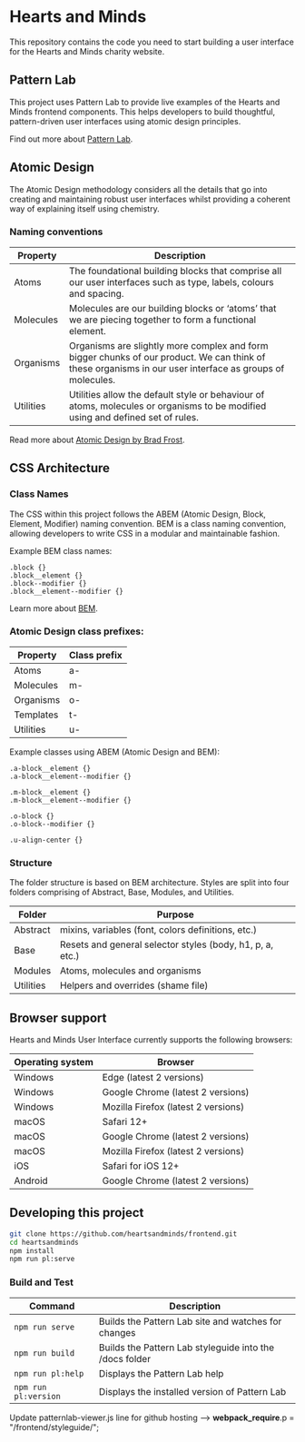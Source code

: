 # Hearts and Minds

This repository contains the code you need to start building a user interface for the Hearts and Minds charity website.

## Pattern Lab

This project uses Pattern Lab to provide live examples of the Hearts and Minds frontend components. This helps developers to build thoughtful, pattern-driven user interfaces using atomic design principles.

Find out more about [Pattern Lab](https://patternlab.io/).

## Atomic Design

The Atomic Design methodology considers all the details that go into creating and maintaining robust user interfaces whilst providing a coherent way of explaining itself using chemistry.

### Naming conventions

| Property  | Description |
|-----------|-------------|
| Atoms     | The foundational building blocks that comprise all our user interfaces such as type, labels, colours and spacing. |
| Molecules | Molecules are our building blocks or ‘atoms’ that we are piecing together to form a functional element. | 
| Organisms | Organisms are slightly more complex and form bigger chunks of our product. We can think of these organisms in our user interface as groups of molecules. |
| Utilities | Utilities allow the default style or behaviour of atoms, molecules or organisms to be modified using and defined set of rules. |

Read more about [Atomic Design by Brad Frost](http://atomicdesign.bradfrost.com/).

## CSS Architecture

### Class Names

The CSS within this project follows the ABEM (Atomic Design, Block, Element, Modifier) naming convention. BEM is a class naming convention, allowing developers to write CSS in a modular and maintainable fashion.

Example BEM class names:

```
.block {}
.block__element {}
.block--modifier {}
.block__element--modifier {}
```

Learn more about [BEM](http://getbem.com/).


### Atomic Design class prefixes:

| Property  | Class prefix |
|-----------|--------------|
| Atoms     | a-           |
| Molecules | m-           | 
| Organisms | o-           |
| Templates | t-           |
| Utilities | u-           |

Example classes using ABEM (Atomic Design and BEM):

```
.a-block__element {}
.a-block__element--modifier {}

.m-block__element {}
.m-block__element--modifier {}

.o-block {}
.o-block--modifier {}

.u-align-center {}
```

### Structure

The folder structure is based on BEM architecture. Styles are split into four folders comprising of Abstract, Base, Modules, and Utilities.

| Folder    | Purpose                                                   |
|-----------|-----------------------------------------------------------|
| Abstract  | mixins, variables (font, colors definitions, etc.)        |
| Base      | Resets and general selector styles (body, h1, p, a, etc.) |
| Modules   | Atoms, molecules and organisms                            |
| Utilities | Helpers and overrides (shame file)                        |

## Browser support

Hearts and Minds User Interface currently supports the following browsers:

| Operating system | Browser                                |
|----------------- |----------------------------------------|
| Windows          | Edge (latest 2 versions)               |
| Windows          | Google Chrome (latest 2 versions)      |
| Windows          | Mozilla Firefox (latest 2 versions)    |
| macOS            | Safari 12+                             |
| macOS            | Google Chrome (latest 2 versions)      |
| macOS            | Mozilla Firefox (latest 2 versions)    |
| iOS              | Safari for iOS 12+                     |
| Android          | Google Chrome (latest 2 versions)      |

## Developing this project

```bash
git clone https://github.com/heartsandminds/frontend.git
cd heartsandminds
npm install
npm run pl:serve
```

### Build and Test

| Command              | Description                                             |
|----------------------|---------------------------------------------------------|
| `npm run serve`      | Builds the Pattern Lab site and watches for changes     |
| `npm run build`      | Builds the Pattern Lab styleguide into the /docs folder |
| `npm run pl:help`    | Displays the Pattern Lab help                           |
| `npm run pl:version` | Displays the installed version of Pattern Lab           |

Update patternlab-viewer.js line for github hosting --> __webpack_require__.p = "/frontend/styleguide/";
